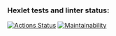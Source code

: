 ### Hexlet tests and linter status:
[![Actions Status](https://github.com/blacksmokezip/python-project-49/workflows/hexlet-check/badge.svg)](https://github.com/blacksmokezip/python-project-49/actions)
[![Maintainability](https://api.codeclimate.com/v1/badges/6ff1215b2e33d3d8e2d2/maintainability)](https://codeclimate.com/github/blacksmokezip/python-project-49/maintainability)
<script async id="asciicast-kqNxorHRTnn5Mtq8KisK28U23" src="https://asciinema.org/a/kqNxorHRTnn5Mtq8KisK28U23.js"></script>
